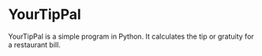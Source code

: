 # YourTipPal
YourTipPal is a simple program in Python. It calculates the tip or gratuity for a restaurant bill.

